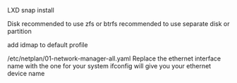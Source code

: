 LXD
	snap install

Disk
	recommended to use zfs or btrfs
	recommended to use separate disk or partition

add idmap to default profile

/etc/netplan/01-network-manager-all.yaml
	Replace the ethernet interface name with the one for your system
	ifconfig will give you your ethernet device name